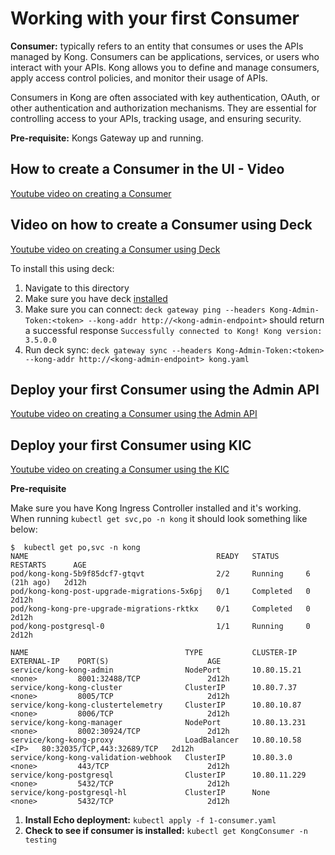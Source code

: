 # Working with your first Consumer

**Consumer:** typically refers to an entity that consumes or uses the APIs managed by Kong. Consumers can be applications, services, or users who interact with your APIs. Kong allows you to define and manage consumers, apply access control policies, and monitor their usage of APIs.

Consumers in Kong are often associated with key authentication, OAuth, or other authentication and authorization mechanisms. They are essential for controlling access to your APIs, tracking usage, and ensuring security.

**Pre-requisite:** Kongs Gateway up and running.

## How to create a Consumer in the UI - Video

[Youtube video on creating a Consumer](https://youtu.be/pS2iqOjRK9o)

## Video on how to create a Consumer using Deck

[Youtube video on creating a Consumer using Deck](https://youtu.be/9s33A6h6N5g)

To install this using deck:

1. Navigate to this directory
2. Make sure you have deck [installed](https://docs.konghq.com/deck/latest/installation/)
3. Make sure you can connect: `deck gateway ping --headers Kong-Admin-Token:<token> --kong-addr http://<kong-admin-endpoint>` should return a successful response `Successfully connected to Kong! Kong version:  3.5.0.0`
4. Run deck sync: `deck gateway sync --headers Kong-Admin-Token:<token> --kong-addr http://<kong-admin-endpoint> kong.yaml`

## Deploy your first Consumer using the Admin API

[Youtube video on creating a Consumer using the Admin API](https://youtu.be/FByjJNS1bsA)


## Deploy your first Consumer using KIC

[Youtube video on creating a Consumer using the KIC](https://youtu.be/1cqYRYilvoE)


**Pre-requisite**

Make sure you have Kong Ingress Controller installed and it's working. When running  `kubectl get svc,po -n kong` it should look something like below:

```
$  kubectl get po,svc -n kong
NAME                                          READY   STATUS      RESTARTS      AGE
pod/kong-kong-5b9f85dcf7-gtqvt                2/2     Running     6 (21h ago)   2d12h
pod/kong-kong-post-upgrade-migrations-5x6pj   0/1     Completed   0             2d12h
pod/kong-kong-pre-upgrade-migrations-rktkx    0/1     Completed   0             2d12h
pod/kong-postgresql-0                         1/1     Running     0             2d12h

NAME                                   TYPE           CLUSTER-IP     EXTERNAL-IP    PORT(S)                      AGE
service/kong-kong-admin                NodePort       10.80.15.21    <none>         8001:32488/TCP               2d12h
service/kong-kong-cluster              ClusterIP      10.80.7.37     <none>         8005/TCP                     2d12h
service/kong-kong-clustertelemetry     ClusterIP      10.80.10.87    <none>         8006/TCP                     2d12h
service/kong-kong-manager              NodePort       10.80.13.231   <none>         8002:30924/TCP               2d12h
service/kong-kong-proxy                LoadBalancer   10.80.10.58    <IP>   80:32035/TCP,443:32689/TCP   2d12h
service/kong-kong-validation-webhook   ClusterIP      10.80.3.0      <none>         443/TCP                      2d12h
service/kong-postgresql                ClusterIP      10.80.11.229   <none>         5432/TCP                     2d12h
service/kong-postgresql-hl             ClusterIP      None           <none>         5432/TCP                     2d12h
```

1. **Install Echo deployment:** `kubectl apply -f 1-consumer.yaml`
2. **Check to see if consumer is installed:** `kubectl get KongConsumer -n testing`
